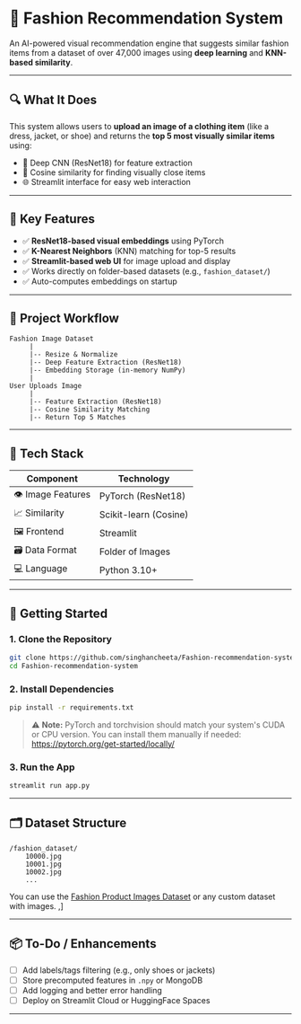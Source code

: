 # 👗 Fashion Recommendation System

An AI-powered visual recommendation engine that suggests similar fashion items from a dataset of over 47,000 images using **deep learning** and **KNN-based similarity**.

---

## 🔍 What It Does

This system allows users to **upload an image of a clothing item** (like a dress, jacket, or shoe) and returns the **top 5 most visually similar items** using:

- 🎯 Deep CNN (ResNet18) for feature extraction  
- 🤝 Cosine similarity for finding visually close items  
- 🌐 Streamlit interface for easy web interaction

---

## 🧠 Key Features

- ✅ **ResNet18-based visual embeddings** using PyTorch  
- ✅ **K-Nearest Neighbors** (KNN) matching for top-5 results  
- ✅ **Streamlit-based web UI** for image upload and display  
- ✅ Works directly on folder-based datasets (e.g., `fashion_dataset/`)  
- ✅ Auto-computes embeddings on startup  

---

## 🧪 Project Workflow

```text
Fashion Image Dataset
     |
     |-- Resize & Normalize
     |-- Deep Feature Extraction (ResNet18)
     |-- Embedding Storage (in-memory NumPy)
     |
User Uploads Image
     |
     |-- Feature Extraction (ResNet18)
     |-- Cosine Similarity Matching
     |-- Return Top 5 Matches
```

---

## 🧰 Tech Stack

| Component         | Technology       |
|------------------|------------------|
| 👁 Image Features | PyTorch (ResNet18) |
| 📈 Similarity     | Scikit-learn (Cosine) |
| 🖼 Frontend       | Streamlit        |
| 🗃 Data Format    | Folder of Images |
| 💻 Language       | Python 3.10+     |

---

## 🚀 Getting Started

### 1. Clone the Repository

```bash
git clone https://github.com/singhancheeta/Fashion-recommendation-system.git
cd Fashion-recommendation-system
```

### 2. Install Dependencies

```bash
pip install -r requirements.txt
```

> ⚠️ **Note:** PyTorch and torchvision should match your system's CUDA or CPU version. You can install them manually if needed:  
> https://pytorch.org/get-started/locally/

### 3. Run the App

```bash
streamlit run app.py
```

---

## 🗂 Dataset Structure

```text
/fashion_dataset/
    10000.jpg
    10001.jpg
    10002.jpg
    ...
```

You can use the [Fashion Product Images Dataset](https://www.kaggle.com/datasets/paramaggarwal/fashion-product-images-small) or any custom dataset with images.
,]

---

## 📦 To-Do / Enhancements

- [ ] Add labels/tags filtering (e.g., only shoes or jackets)
- [ ] Store precomputed features in `.npy` or MongoDB
- [ ] Add logging and better error handling
- [ ] Deploy on Streamlit Cloud or HuggingFace Spaces

---

